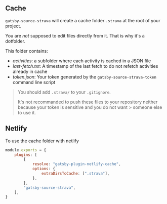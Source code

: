 ## Cache

`gatsby-source-strava` will create a cache folder `.strava` at the root of your project.

You are _not_ supposed to edit files directly from it. That is why it's a dotfolder.

This folder contains:

-   _activities_: a subfolder where each activity is cached in a JSON file
-   _last-fetch.txt_: A timestamp of the last fetch to do not refetch activities already in cache
-   _token.json_: Your token generated by the `gatsby-source-strava-token` command line script

> You should add `.strava/` to your `.gitignore`.
>
> It's not recommanded to push these files to your repository neither because your token is sensitive and you do not want > someone else to use it.

## Netlify

To use the cache folder with netlify

```js
module.exports = {
    plugins: [
        {
            resolve: "gatsby-plugin-netlify-cache",
            options: {
                extraDirsToCache: [".strava"],
            },
        },
        "gatsby-source-strava",
    ],
}
```
